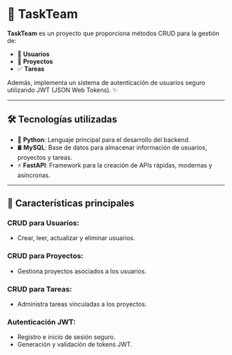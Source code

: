 # 🚀 TaskTeam

**TaskTeam** es un proyecto que proporciona métodos CRUD para la gestión de:

- 👤 **Usuarios**
- 📂 **Proyectos**
- ✅ **Tareas**

Además, implementa un sistema de autenticación de usuarios seguro utilizando JWT (JSON Web Tokens). ✨

---

## 🛠 Tecnologías utilizadas

- 🐍 **Python**: Lenguaje principal para el desarrollo del backend.
- 🛢 **MySQL**: Base de datos para almacenar información de usuarios, proyectos y tareas.
- ⚡ **FastAPI**: Framework para la creación de APIs rápidas, modernas y asíncronas.

---

## 📂 Características principales

### CRUD para **Usuarios**:

- Crear, leer, actualizar y eliminar usuarios.

### CRUD para **Proyectos**:

- Gestiona proyectos asociados a los usuarios.

### CRUD para **Tareas**:

- Administra tareas vinculadas a los proyectos.

### **Autenticación JWT**:

- Registro e inicio de sesión seguro.
- Generación y validación de tokens JWT.


